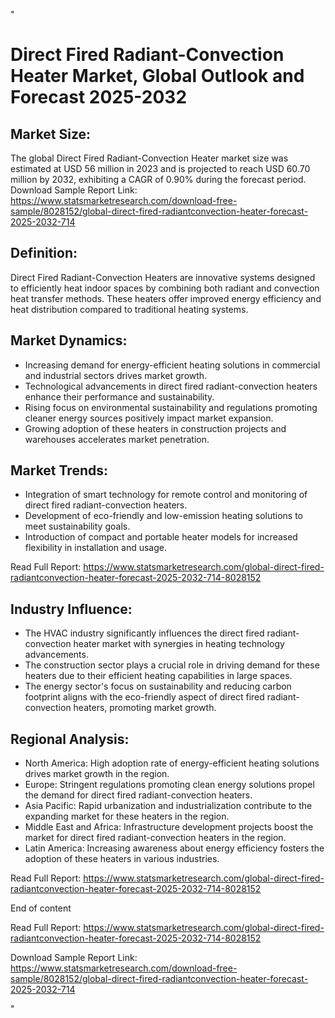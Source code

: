 "<!DOCTYPE html>
<html>
<head>
<title>Direct Fired Radiant-Convection Heater Market, Global Outlook and Forecast 2025-2032</title>
</head>
<body>

<h1>Direct Fired Radiant-Convection Heater Market, Global Outlook and Forecast 2025-2032</h1>

<h2>Market Size:</h2>
<p>The global Direct Fired Radiant-Convection Heater market size was estimated at USD 56 million in 2023 and is projected to reach USD 60.70 million by 2032, exhibiting a CAGR of 0.90% during the forecast period.
Download Sample Report Link: <a href='https://www.statsmarketresearch.com/download-free-sample/8028152/global-direct-fired-radiantconvection-heater-forecast-2025-2032-714'>https://www.statsmarketresearch.com/download-free-sample/8028152/global-direct-fired-radiantconvection-heater-forecast-2025-2032-714</a></p>

<h2>Definition:</h2>
<p>Direct Fired Radiant-Convection Heaters are innovative systems designed to efficiently heat indoor spaces by combining both radiant and convection heat transfer methods. These heaters offer improved energy efficiency and heat distribution compared to traditional heating systems.</p>

<h2>Market Dynamics:</h2>
<ul>
<li>Increasing demand for energy-efficient heating solutions in commercial and industrial sectors drives market growth.</li>
<li>Technological advancements in direct fired radiant-convection heaters enhance their performance and sustainability.</li>
<li>Rising focus on environmental sustainability and regulations promoting cleaner energy sources positively impact market expansion.</li>
<li>Growing adoption of these heaters in construction projects and warehouses accelerates market penetration.</li>
</ul>

<h2>Market Trends:</h2>
<ul>
<li>Integration of smart technology for remote control and monitoring of direct fired radiant-convection heaters.</li>
<li>Development of eco-friendly and low-emission heating solutions to meet sustainability goals.</li>
<li>Introduction of compact and portable heater models for increased flexibility in installation and usage.</li>
</ul>
<p>Read Full Report: <a href='https://www.statsmarketresearch.com/global-direct-fired-radiantconvection-heater-forecast-2025-2032-714-8028152'>https://www.statsmarketresearch.com/global-direct-fired-radiantconvection-heater-forecast-2025-2032-714-8028152</a> </p>

<h2>Industry Influence:</h2>
<ul>
<li>The HVAC industry significantly influences the direct fired radiant-convection heater market with synergies in heating technology advancements.</li>
<li>The construction sector plays a crucial role in driving demand for these heaters due to their efficient heating capabilities in large spaces.</li>
<li>The energy sector's focus on sustainability and reducing carbon footprint aligns with the eco-friendly aspect of direct fired radiant-convection heaters, promoting market growth.</li>
</ul>

<h2>Regional Analysis:</h2>
<ul>
<li>North America: High adoption rate of energy-efficient heating solutions drives market growth in the region.</li>
<li>Europe: Stringent regulations promoting clean energy solutions propel the demand for direct fired radiant-convection heaters.</li>
<li>Asia Pacific: Rapid urbanization and industrialization contribute to the expanding market for these heaters in the region.</li>
<li>Middle East and Africa: Infrastructure development projects boost the market for direct fired radiant-convection heaters in the region.</li>
<li>Latin America: Increasing awareness about energy efficiency fosters the adoption of these heaters in various industries.</li>
</ul>
<p>Read Full Report: <a href='https://www.statsmarketresearch.com/global-direct-fired-radiantconvection-heater-forecast-2025-2032-714-8028152'>https://www.statsmarketresearch.com/global-direct-fired-radiantconvection-heater-forecast-2025-2032-714-8028152</a> </p>

<p>End of content</p>

<p>Read Full Report: <a href='https://www.statsmarketresearch.com/global-direct-fired-radiantconvection-heater-forecast-2025-2032-714-8028152'>https://www.statsmarketresearch.com/global-direct-fired-radiantconvection-heater-forecast-2025-2032-714-8028152</a> </p>
<p>Download Sample Report Link: <a href='https://www.statsmarketresearch.com/download-free-sample/8028152/global-direct-fired-radiantconvection-heater-forecast-2025-2032-714'>https://www.statsmarketresearch.com/download-free-sample/8028152/global-direct-fired-radiantconvection-heater-forecast-2025-2032-714</a> </p>

</body>
</html>"
